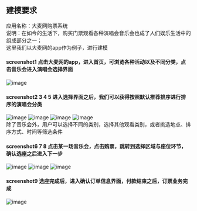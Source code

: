 ## 建模要求
应用名称：大麦网购票系统  
说明：在如今的生活下，购买门票观看各种演唱会音乐会也成了人们娱乐生活中的组成部分之一；  
这里我们以大麦网的app作为例子，进行建模
#### screenshot1 点击大麦网的app，进入首页，可浏览各种活动以及不同分类，点击音乐会进入演唱会选择界面
![image](https://raw.githubusercontent.com/EatWhat/documents/master/Modeling_Practice/screenshot/screenshot1.png)
#### screenshot2 3 4 5 进入选择界面之后，我们可以获得按照默认推荐排序进行排序的演唱会分类
![image](https://raw.githubusercontent.com/EatWhat/documents/master/Modeling_Practice/screenshot/screenshot2.png)
![image](https://raw.githubusercontent.com/EatWhat/documents/master/Modeling_Practice/screenshot/screenshot3.png)
![image](https://raw.githubusercontent.com/EatWhat/documents/master/Modeling_Practice/screenshot/screenshot4.png)
![image](https://raw.githubusercontent.com/EatWhat/documents/master/Modeling_Practice/screenshot/screenshot5.png)  
除了音乐会外，用户可以选择不同的类别，选择其他观看类别，或者挑选地点、排序方式、时间等筛选条件
#### screenshot6 7 8 点击某一场音乐会，点击购票，跳转到选择区域与座位环节，确认选座之后进入下一步
![image](https://raw.githubusercontent.com/EatWhat/documents/master/Modeling_Practice/screenshot/screenshot6.png)
![image](https://raw.githubusercontent.com/EatWhat/documents/master/Modeling_Practice/screenshot/screenshot7.png)
![image](https://raw.githubusercontent.com/EatWhat/documents/master/Modeling_Practice/screenshot/screenshot8.png)  
#### screenshot9 选座完成后，进入确认订单信息界面，付款结束之后，订票业务完成
![image](https://raw.githubusercontent.com/EatWhat/documents/master/Modeling_Practice/screenshot/screenshot9.png)
